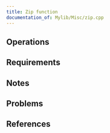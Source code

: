 ```yaml
---
title: Zip function
documentation_of: Mylib/Misc/zip.cpp
---
```


## Operations

## Requirements

## Notes

## Problems

## References
